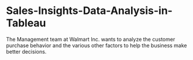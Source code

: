 # Sales-Insights-Data-Analysis-in-Tableau

The Management team at Walmart Inc. wants to analyze the customer purchase behavior and the various other factors to help the business make better decisions. 
